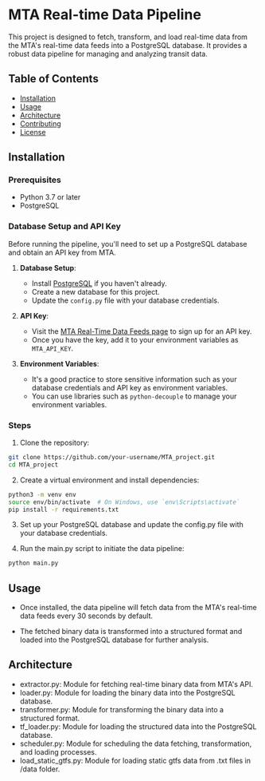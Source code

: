 # MTA Real-time Data Pipeline

This project is designed to fetch, transform, and load real-time data from the MTA's real-time data feeds into a PostgreSQL database. It provides a robust data pipeline for managing and analyzing transit data.

## Table of Contents
- [Installation](#installation)
- [Usage](#usage)
- [Architecture](#architecture)
- [Contributing](#contributing)
- [License](#license)

## Installation

### Prerequisites
- Python 3.7 or later
- PostgreSQL

### Database Setup and API Key
Before running the pipeline, you'll need to set up a PostgreSQL database and obtain an API key from MTA.

1. **Database Setup**:
   - Install [PostgreSQL](https://www.postgresql.org/download/) if you haven't already.
   - Create a new database for this project.
   - Update the `config.py` file with your database credentials.

2. **API Key**:
   - Visit the [MTA Real-Time Data Feeds page](https://api.mta.info/#/signup) to sign up for an API key.
   - Once you have the key, add it to your environment variables as `MTA_API_KEY`.

3. **Environment Variables**:
   - It's a good practice to store sensitive information such as your database credentials and API key as environment variables.
   - You can use libraries such as `python-decouple` to manage your environment variables.

### Steps

1. Clone the repository:
```bash
git clone https://github.com/your-username/MTA_project.git
cd MTA_project
```

2. Create a virtual environment and install dependencies:
```bash
python3 -m venv env
source env/bin/activate  # On Windows, use `env\Scripts\activate`
pip install -r requirements.txt
```

3. Set up your PostgreSQL database and update the config.py file with your database credentials.

4. Run the main.py script to initiate the data pipeline:
```bash
python main.py
```

## Usage

- Once installed, the data pipeline will fetch data from the MTA's real-time data feeds every 30 seconds by default.

- The fetched binary data is transformed into a structured format and loaded into the PostgreSQL database for further analysis.

## Architecture

- extractor.py: Module for fetching real-time binary data from MTA's API.
- loader.py: Module for loading the binary data into the PostgreSQL database.
- transformer.py: Module for transforming the binary data into a structured format.
- tf_loader.py: Module for loading the structured data into the PostgreSQL database.
- scheduler.py: Module for scheduling the data fetching, transformation, and loading processes.
- load_static_gtfs.py: Module for loading static gtfs data from .txt files in /data folder.

